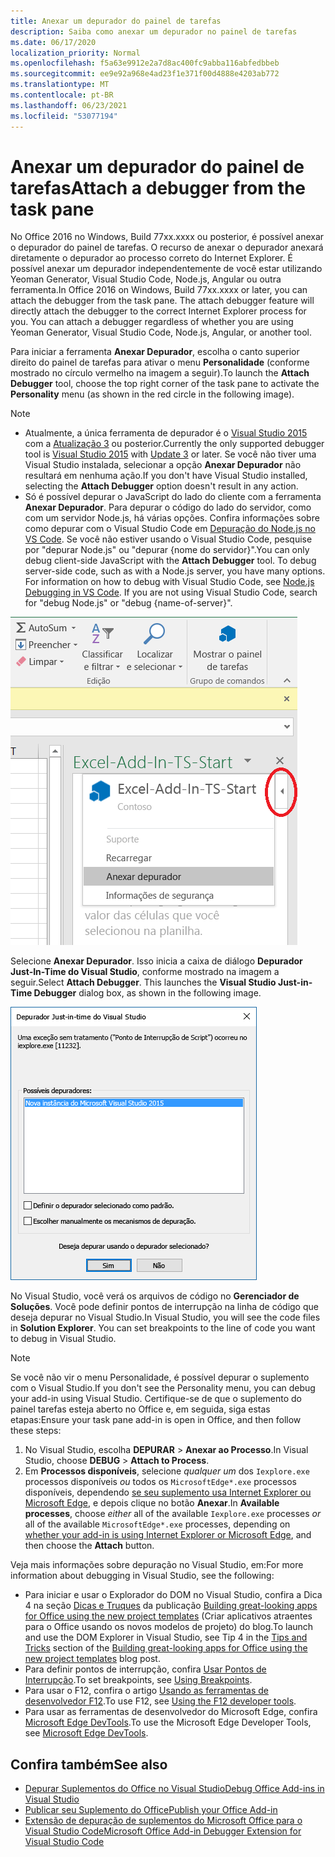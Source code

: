 ```yaml
---
title: Anexar um depurador do painel de tarefas
description: Saiba como anexar um depurador no painel de tarefas
ms.date: 06/17/2020
localization_priority: Normal
ms.openlocfilehash: f5a63e9912e2a7d8ac400fc9abba116abfedbbeb
ms.sourcegitcommit: ee9e92a968e4ad23f1e371f00d4888e4203ab772
ms.translationtype: MT
ms.contentlocale: pt-BR
ms.lasthandoff: 06/23/2021
ms.locfileid: "53077194"
---
```

# <a name="attach-a-debugger-from-the-task-pane"></a><span data-ttu-id="c013b-103">Anexar um depurador do painel de tarefas</span><span class="sxs-lookup"><span data-stu-id="c013b-103">Attach a debugger from the task pane</span></span>

<span data-ttu-id="c013b-p101">No Office 2016 no Windows, Build 77xx.xxxx ou posterior, é possível anexar o depurador do painel de tarefas. O recurso de anexar o depurador anexará diretamente o depurador ao processo correto do Internet Explorer. É possível anexar um depurador independentemente de você estar utilizando Yeoman Generator, Visual Studio Code, Node.js, Angular ou outra ferramenta.</span><span class="sxs-lookup"><span data-stu-id="c013b-p101">In Office 2016 on Windows, Build 77xx.xxxx or later, you can attach the debugger from the task pane. The attach debugger feature will directly attach the debugger to the correct Internet Explorer process for you. You can attach a debugger regardless of whether you are using Yeoman Generator, Visual Studio Code, Node.js, Angular, or another tool.</span></span>

<span data-ttu-id="c013b-107">Para iniciar a ferramenta **Anexar Depurador**, escolha o canto superior direito do painel de tarefas para ativar o menu **Personalidade** (conforme mostrado no círculo vermelho na imagem a seguir).</span><span class="sxs-lookup"><span data-stu-id="c013b-107">To launch the **Attach Debugger** tool, choose the top right corner of the task pane to activate the **Personality** menu (as shown in the red circle in the following image).</span></span>

> [!NOTE]
> - <span data-ttu-id="c013b-108">Atualmente, a única ferramenta de depurador é o [Visual Studio 2015](https://www.visualstudio.com/downloads/) com a [Atualização 3](/previous-versions/mt752379(v=vs.140)) ou posterior.</span><span class="sxs-lookup"><span data-stu-id="c013b-108">Currently the only supported debugger tool is [Visual Studio 2015](https://www.visualstudio.com/downloads/) with [Update 3](/previous-versions/mt752379(v=vs.140)) or later.</span></span> <span data-ttu-id="c013b-109">Se você não tiver uma Visual Studio instalada, selecionar a opção **Anexar Depurador** não resultará em nenhuma ação.</span><span class="sxs-lookup"><span data-stu-id="c013b-109">If you don't have Visual Studio installed, selecting the **Attach Debugger** option doesn't result in any action.</span></span>
> - <span data-ttu-id="c013b-p103">Só é possível depurar o JavaScript do lado do cliente com a ferramenta **Anexar Depurador**. Para depurar o código do lado do servidor, como com um servidor Node.js, há várias opções. Confira informações sobre como depurar com o Visual Studio Code em [Depuração do Node.js no VS Code](https://code.visualstudio.com/docs/nodejs/nodejs-debugging). Se você não estiver usando o Visual Studio Code, pesquise por "depurar Node.js" ou "depurar {nome do servidor}".</span><span class="sxs-lookup"><span data-stu-id="c013b-p103">You can only debug client-side JavaScript with the **Attach Debugger** tool. To debug server-side code, such as with a Node.js server, you have many options. For information on how to debug with Visual Studio Code, see [Node.js Debugging in VS Code](https://code.visualstudio.com/docs/nodejs/nodejs-debugging). If you are not using Visual Studio Code, search for "debug Node.js" or "debug {name-of-server}".</span></span>

![Captura de tela do menu Anexar Depurador.](../images/attach-debugger.png)

<span data-ttu-id="c013b-p104">Selecione **Anexar Depurador**. Isso inicia a caixa de diálogo **Depurador Just-In-Time do Visual Studio**, conforme mostrado na imagem a seguir.</span><span class="sxs-lookup"><span data-stu-id="c013b-p104">Select **Attach Debugger**. This launches the **Visual Studio Just-in-Time Debugger** dialog box, as shown in the following image.</span></span> 

![Captura de tela Visual Studio caixa de diálogo Depurador JIT.](../images/visual-studio-debugger.png)

<span data-ttu-id="c013b-p105">No Visual Studio, você verá os arquivos de código no **Gerenciador de Soluções**.   Você pode definir pontos de interrupção na linha de código que deseja depurar no Visual Studio.</span><span class="sxs-lookup"><span data-stu-id="c013b-p105">In Visual Studio, you will see the code files in **Solution Explorer**.   You can set breakpoints to the line of code you want to debug in Visual Studio.</span></span>

> [!NOTE]
> <span data-ttu-id="c013b-120">Se você não vir o menu Personalidade, é possível depurar o suplemento com o Visual Studio.</span><span class="sxs-lookup"><span data-stu-id="c013b-120">If you don't see the Personality menu, you can debug your add-in using Visual Studio.</span></span> <span data-ttu-id="c013b-121">Certifique-se de que o suplemento do painel tarefas esteja aberto no Office e, em seguida, siga estas etapas:</span><span class="sxs-lookup"><span data-stu-id="c013b-121">Ensure your task pane add-in is open in Office, and then follow these steps:</span></span>
>
> 1. <span data-ttu-id="c013b-122">No Visual Studio, escolha **DEPURAR** > **Anexar ao Processo**.</span><span class="sxs-lookup"><span data-stu-id="c013b-122">In Visual Studio, choose **DEBUG** > **Attach to Process**.</span></span>
> 2. <span data-ttu-id="c013b-123">Em **Processos disponíveis**, selecione *qualquer um* dos `Iexplore.exe` processos disponíveis *ou* todos os `MicrosoftEdge*.exe` processos disponíveis, dependendo [ se seu suplemento usa Internet Explorer ou Microsoft Edge](../concepts/browsers-used-by-office-web-add-ins.md), e depois clique no botão **Anexar**.</span><span class="sxs-lookup"><span data-stu-id="c013b-123">In **Available processes**, choose *either* all of the available `Iexplore.exe` processes *or* all of the available `MicrosoftEdge*.exe` processes, depending on [whether your add-in is using Internet Explorer or Microsoft Edge](../concepts/browsers-used-by-office-web-add-ins.md), and then choose the **Attach** button.</span></span>

<span data-ttu-id="c013b-124">Veja mais informações sobre depuração no Visual Studio, em:</span><span class="sxs-lookup"><span data-stu-id="c013b-124">For more information about debugging in Visual Studio, see the following:</span></span>

- <span data-ttu-id="c013b-125">Para iniciar e usar o Explorador do DOM no Visual Studio, confira a Dica 4 na seção [Dicas e Truques](/archive/blogs/officeapps/building-great-looking-apps-for-office-using-the-new-project-templates#tips_tricks) da publicação [Building great-looking apps for Office using the new project templates](/archive/blogs/officeapps/building-great-looking-apps-for-office-using-the-new-project-templates) (Criar aplicativos atraentes para o Office usando os novos modelos de projeto) do blog.</span><span class="sxs-lookup"><span data-stu-id="c013b-125">To launch and use the DOM Explorer in Visual Studio, see Tip 4 in the [Tips and Tricks](/archive/blogs/officeapps/building-great-looking-apps-for-office-using-the-new-project-templates#tips_tricks) section of the [Building great-looking apps for Office using the new project templates](/archive/blogs/officeapps/building-great-looking-apps-for-office-using-the-new-project-templates) blog post.</span></span>
- <span data-ttu-id="c013b-126">Para definir pontos de interrupção, confira [Usar Pontos de Interrupção](/visualstudio/debugger/using-breakpoints?view=vs-2015&preserve-view=true).</span><span class="sxs-lookup"><span data-stu-id="c013b-126">To set breakpoints, see [Using Breakpoints](/visualstudio/debugger/using-breakpoints?view=vs-2015&preserve-view=true).</span></span>
- <span data-ttu-id="c013b-127">Para usar o F12, confira o artigo [Usando as ferramentas de desenvolvedor F12](/previous-versions/windows/internet-explorer/ie-developer/samples/bg182326(v=vs.85)).</span><span class="sxs-lookup"><span data-stu-id="c013b-127">To use F12, see [Using the F12 developer tools](/previous-versions/windows/internet-explorer/ie-developer/samples/bg182326(v=vs.85)).</span></span>
- <span data-ttu-id="c013b-128">Para usar as ferramentas de desenvolvedor do Microsoft Edge, confira [Microsoft Edge DevTools](https://www.microsoft.com/p/microsoft-edge-devtools-preview/9mzbfrmz0mnj?activetab=pivot%3Aoverviewtab).</span><span class="sxs-lookup"><span data-stu-id="c013b-128">To use the Microsoft Edge Developer Tools, see [Microsoft Edge DevTools](https://www.microsoft.com/p/microsoft-edge-devtools-preview/9mzbfrmz0mnj?activetab=pivot%3Aoverviewtab).</span></span>

## <a name="see-also"></a><span data-ttu-id="c013b-129">Confira também</span><span class="sxs-lookup"><span data-stu-id="c013b-129">See also</span></span>

- [<span data-ttu-id="c013b-130">Depurar Suplementos do Office no Visual Studio</span><span class="sxs-lookup"><span data-stu-id="c013b-130">Debug Office Add-ins in Visual Studio</span></span>](../develop/debug-office-add-ins-in-visual-studio.md)
- [<span data-ttu-id="c013b-131">Publicar seu Suplemento do Office</span><span class="sxs-lookup"><span data-stu-id="c013b-131">Publish your Office Add-in</span></span>](../publish/publish.md)
- [<span data-ttu-id="c013b-132">Extensão de depuração de suplementos do Microsoft Office para o Visual Studio Code</span><span class="sxs-lookup"><span data-stu-id="c013b-132">Microsoft Office Add-in Debugger Extension for Visual Studio Code</span></span>](debug-with-vs-extension.md)